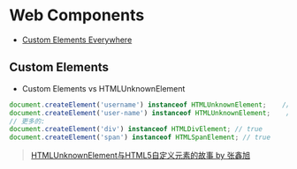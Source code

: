 # Web Components

* [Custom Elements Everywhere](https://custom-elements-everywhere.com/)

## Custom Elements

* Custom Elements vs HTMLUnknownElement

```javascript
document.createElement('username') instanceof HTMLUnknownElement;    // 返回值是true
document.createElement('user-name') instanceof HTMLUnknownElement;    // 返回值是false
// 更多的:
document.createElement('div') instanceof HTMLDivElement; // true
document.createElement('span') instanceof HTMLSpanElement; // true
```

> [HTMLUnknownElement与HTML5自定义元素的故事 by 张鑫旭](http://www.zhangxinxu.com/wordpress/2018/03/htmlunknownelement-html5-custom-elements/)